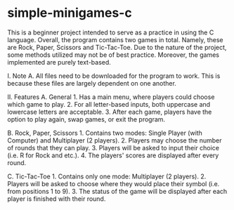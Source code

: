 # simple-minigames-c

This is a beginner project intended to serve as a practice in using the C language. Overall, the program contains two games in total. 
Namely, these are Rock, Paper, Scissors and Tic-Tac-Toe. Due to the nature of the project, some methods utilized may not be of best practice. 
Moreover, the games implemented are purely text-based.

I. Note
  A. All files need to be downloaded for the program to work. This is because these files are largely dependent on one another.

II. Features
  A. General
    1. Has a main menu, where players could choose which game to play.
    2. For all letter-based inputs, both uppercase and lowercase letters are acceptable.
    3. After each game, players have the option to play again, swap games, or exit the program.
    
  B. Rock, Paper, Scissors
    1. Contains two modes: Single Player (with Computer) and Multiplayer (2 players).
    2. Players may choose the number of rounds that they can play.
    3. Players will be asked to input their choice (i.e. R for Rock and etc.). 
    4. The players' scores are displayed after every round.
 
  C. Tic-Tac-Toe
    1. Contains only one mode: Multiplayer (2 players).
    2. Players will be asked to choose where they would place their symbol (i.e. from positions 1 to 9).
    3. The status of the game will be displayed after each player is finished with their round. 
